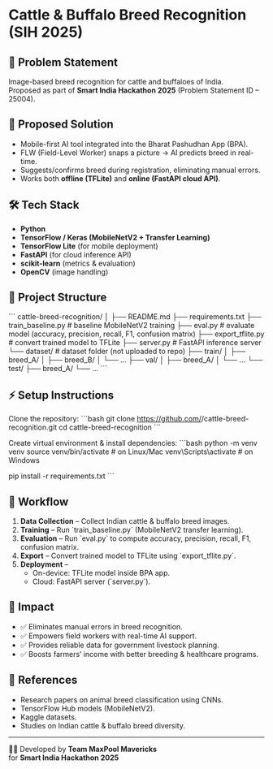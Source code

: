 
# Cattle & Buffalo Breed Recognition (SIH 2025)

## 📌 Problem Statement
Image-based breed recognition for cattle and buffaloes of India.  
Proposed as part of **Smart India Hackathon 2025** (Problem Statement ID – 25004).

## 🚀 Proposed Solution
- Mobile-first AI tool integrated into the Bharat Pashudhan App (BPA).
- FLW (Field-Level Worker) snaps a picture → AI predicts breed in real-time.
- Suggests/confirms breed during registration, eliminating manual errors.
- Works both **offline (TFLite)** and **online (FastAPI cloud API)**.

## 🛠️ Tech Stack
- **Python**
- **TensorFlow / Keras (MobileNetV2 + Transfer Learning)**
- **TensorFlow Lite** (for mobile deployment)
- **FastAPI** (for cloud inference API)
- **scikit-learn** (metrics & evaluation)
- **OpenCV** (image handling)

## 📂 Project Structure
\`\`\`
cattle-breed-recognition/
│
├── README.md
├── requirements.txt
├── train_baseline.py      # baseline MobileNetV2 training
├── eval.py                # evaluate model (accuracy, precision, recall, F1, confusion matrix)
├── export_tflite.py       # convert trained model to TFLite
├── server.py              # FastAPI inference server
└── dataset/               # dataset folder (not uploaded to repo)
    ├── train/
    │   ├── breed_A/
    │   ├── breed_B/
    │   └── ...
    ├── val/
    │   ├── breed_A/
    │   └── ...
    └── test/
        ├── breed_A/
        └── ...
\`\`\`

## ⚡ Setup Instructions
Clone the repository:
\`\`\`bash
git clone https://github.com/<your-username>/cattle-breed-recognition.git
cd cattle-breed-recognition
\`\`\`

Create virtual environment & install dependencies:
\`\`\`bash
python -m venv venv
source venv/bin/activate   # on Linux/Mac
venv\Scripts\activate      # on Windows

pip install -r requirements.txt
\`\`\`

## 🧪 Workflow
1. **Data Collection** – Collect Indian cattle & buffalo breed images.
2. **Training** – Run \`train_baseline.py\` (MobileNetV2 transfer learning).
3. **Evaluation** – Run \`eval.py\` to compute accuracy, precision, recall, F1, confusion matrix.
4. **Export** – Convert trained model to TFLite using \`export_tflite.py\`.
5. **Deployment** – 
   - On-device: TFLite model inside BPA app.  
   - Cloud: FastAPI server (\`server.py\`).

## 🎯 Impact
- ✅ Eliminates manual errors in breed recognition.  
- ✅ Empowers field workers with real-time AI support.  
- ✅ Provides reliable data for government livestock planning.  
- ✅ Boosts farmers’ income with better breeding & healthcare programs.

## 📖 References
- Research papers on animal breed classification using CNNs.  
- TensorFlow Hub models (MobileNetV2).  
- Kaggle datasets.  
- Studies on Indian cattle & buffalo breed diversity.

---

👨‍💻 Developed by **Team MaxPool Mavericks**  
for **Smart India Hackathon 2025**



